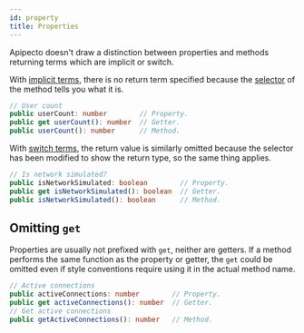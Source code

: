 ```yaml
---
id: property
title: Properties
---
```


Apipecto doesn't draw a distinction between properties and methods returning terms which are implicit or switch.

With [implicit terms](implicit-term.md), there is no return term specified because the [selector](selector.md) of the method tells you what it is.

```typescript
// User count
public userCount: number        // Property.
public get userCount(): number  // Getter.
public userCount(): number      // Method.
```

With [switch terms](switch-term.md), the return value is similarly omitted because the selector has been modified to show the return type, so the same thing applies.

```typescript
// Is network simulated?
public isNetworkSimulated: boolean        // Property.
public get isNetworkSimulated(): boolean  // Getter.
public isNetworkSimulated(): boolean      // Method.
```

## Omitting `get`

Properties are usually not prefixed with `get`, neither are getters. If a method performs the same function as the property or getter, the `get` could be omitted even if style conventions require using it in the actual method name.

```typescript
// Active connections
public activeConnections: number        // Property.
public get activeConnections(): number  // Getter.
// Get active connections
public getActiveConnections(): number   // Method.
```